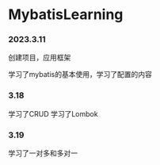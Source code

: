 # MybatisLearning

### 2023.3.11
创建项目，应用框架

学习了mybatis的基本使用，学习了配置的内容

### 3.18
学习了CRUD 学习了Lombok

### 3.19
学习了一对多和多对一



